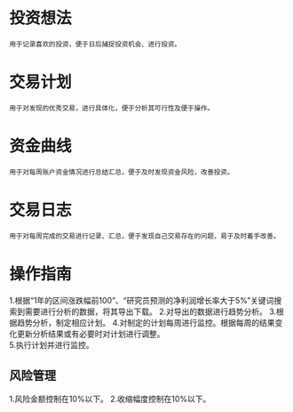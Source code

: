 # 投资想法
    用于记录喜欢的投资，便于日后捕捉投资机会、进行投资。

# 交易计划
    用于对发现的优秀交易，进行具体化，便于分析其可行性及便于操作。

# 资金曲线
    用于对每周账户资金情况进行总结汇总，便于及时发现资金风险，改善投资。

# 交易日志
    用于对每周完成的交易进行记录、汇总，便于发现自己交易存在的问题，易于及时着手改善。
# 操作指南
1.根据“1年的区间涨跌幅前100”、“研究员预测的净利润增长率大于5%”关键词搜索到需要进行分析的数据，将其导出下载。
2.对导出的数据进行趋势分析。
3.根据趋势分析，制定相应计划。
4.对制定的计划每周进行监控。根据每周的结果变化更新分析结果或有必要时对计划进行调整。    
5.执行计划并进行监控。 


## 风险管理
1.风险金额控制在10%以下。
2.收缩幅度控制在10%以下。



